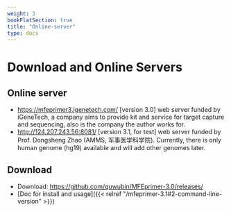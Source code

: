 ```yaml
---
weight: 3
bookFlatSection: true
title: "Online-server"
type: docs
---
```


# Download and Online Servers

## Online server

* https://mfeprimer3.igenetech.com/ [version 3.0] web server funded by iGeneTech, a company aims to provide kit and service for target capture and sequencing, also is the company the author works for.
* http://124.207.243.56:8081/ [version 3.1, for test] web server funded by Prof. Dongsheng Zhao (AMMS, 军事医学科学院). Currently, there is only human genome (hg19) available and will add other genomes later.

## Download

* Download: https://github.com/quwubin/MFEprimer-3.0/releases/
* [Doc for install and usage]({{< relref "/mfeprimer-3.1#2-command-line-version" >}})